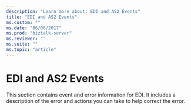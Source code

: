 ```yaml
---
description: "Learn more about: EDI and AS2 Events"
title: "EDI and AS2 Events"
ms.custom: ""
ms.date: "06/08/2017"
ms.prod: "biztalk-server"
ms.reviewer: ""
ms.suite: ""
ms.topic: "article"
---
```

# EDI and AS2 Events
This section contains event and error information for EDI. It includes a description of the error and actions you can take to help correct the error.
